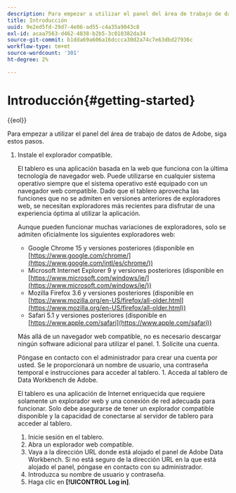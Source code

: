 ```yaml
---
description: Para empezar a utilizar el panel del área de trabajo de datos de Adobe, siga estos pasos.
title: Introducción
uuid: 9e2ed5fd-29d7-4e06-ad55-c4a35a9043c8
exl-id: acaa7563-d462-4838-b2b5-3c010382da34
source-git-commit: b1dda69a606a16dccca30d2a74c7e63dbd27936c
workflow-type: tm+mt
source-wordcount: '301'
ht-degree: 2%

---
```


# Introducción{#getting-started}

{{eol}}

Para empezar a utilizar el panel del área de trabajo de datos de Adobe, siga estos pasos.

1. Instale el explorador compatible.

   El tablero es una aplicación basada en la web que funciona con la última tecnología de navegador web. Puede utilizarse en cualquier sistema operativo siempre que el sistema operativo esté equipado con un navegador web compatible. Dado que el tablero aprovecha las funciones que no se admiten en versiones anteriores de exploradores web, se necesitan exploradores más recientes para disfrutar de una experiencia óptima al utilizar la aplicación.

   Aunque pueden funcionar muchas variaciones de exploradores, solo se admiten oficialmente los siguientes exploradores web:

   * Google Chrome 15 y versiones posteriores (disponible en [https://www.google.com/chrome/](https://www.google.com/intl/es/chrome/))
   * Microsoft Internet Explorer 9 y versiones posteriores (disponible en [https://www.microsoft.com/windows/ie/](https://www.microsoft.com/windows/ie/))
   * Mozilla Firefox 3.6 y versiones posteriores (disponible en [https://www.mozilla.org/en-US/firefox/all-older.html](https://www.mozilla.org/en-US/firefox/all-older.html))
   * Safari 5.1 y versiones posteriores (disponible en [https://www.apple.com/safari](https://www.apple.com/safari))

   Más allá de un navegador web compatible, no es necesario descargar ningún software adicional para utilizar el panel. 1. Solicite una cuenta.

   Póngase en contacto con el administrador para crear una cuenta por usted. Se le proporcionará un nombre de usuario, una contraseña temporal e instrucciones para acceder al tablero. 1. Acceda al tablero de Data Workbench de Adobe.

   El tablero es una aplicación de Internet enriquecida que requiere solamente un explorador web y una conexión de red adecuada para funcionar. Solo debe asegurarse de tener un explorador compatible disponible y la capacidad de conectarse al servidor de tablero para acceder al tablero.
   1. Inicie sesión en el tablero.
   1. Abra un explorador web compatible.
   1. Vaya a la dirección URL donde está alojado el panel de Adobe Data Workbench. Si no está seguro de la dirección URL en la que está alojado el panel, póngase en contacto con su administrador.
   1. Introduzca su nombre de usuario y contraseña.
   1. Haga clic en **[!UICONTROL Log in]**.
